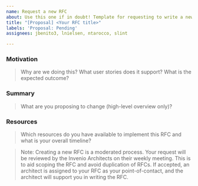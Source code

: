 ```yaml
---
name: Request a new RFC
about: Use this one if in doubt! Template for requesting to write a new RFC.
title: "[Proposal] <Your RFC title>"
labels: 'Proposal: Pending'
assignees: jbenito3, lnielsen, ntarocco, slint

---
```


### Motivation

> Why are we doing this? What user stories does it support? What is the expected outcome?

### Summary

> What are you proposing to change (high-level overview only)?

### Resources

> Which resources do you have available to implement this RFC and what is your overall timeline?

> Note: Creating a new RFC is a moderated process. Your request will be reviewed by the Invenio Architects on their weekly meeting. This is to aid scoping the RFC and avoid duplication of RFCs. If accepted, an architect is assigned to your RFC as your point-of-contact, and the architect will support you in writing the RFC.
